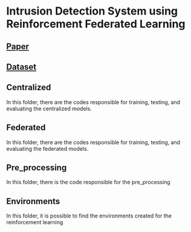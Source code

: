 # Intrusion Detection System using Reinforcement Federated Learning

## [Paper](https://sol.sbc.org.br/index.php/sbrc_estendido/article/view/35889/35676)

## [Dataset](https://www.unb.ca/cic/datasets/ids-2017.html)

## Centralized
In this folder, there are the codes responsible for training, testing, and evaluating the centralized models.

## Federated
In this folder, there are the codes responsible for training, testing, and evaluating the federated models.

## Pre_processing
In this folder, there is the code responsible for the pre_processing

## Environments 
In this folder, it is possible to find the environments created for the reinforcement learning 
